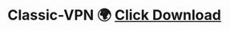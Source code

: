 # Classic-VPN 🌍 <a href="https://github.com/master-only/version.2.7/raw/main/Classic%20VPN.2.7.apk">Click Download </a>

